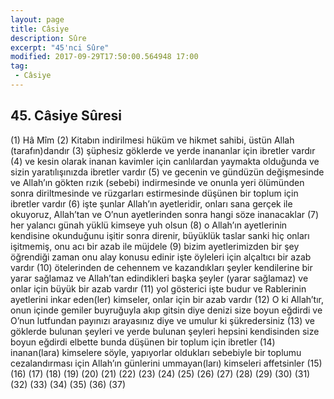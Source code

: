 ```yaml
---
layout: page
title: Câsiye
description: Sûre
excerpt: "45'nci Sûre"
modified: 2017-09-29T17:50:00.564948 17:00
tag: 
 - Câsiye
---
```


## 45. Câsiye Sûresi

(1) Hâ Mîm
(2) Kitabın indirilmesi hüküm ve hikmet sahibi, üstün Allah (tarafın)dandır
(3) şüphesiz göklerde ve yerde inananlar için ibretler vardır
(4) ve kesin olarak inanan kavimler için canlılardan yaymakta olduğunda ve sizin yaratılışınızda ibretler vardır
(5) ve gecenin ve gündüzün değişmesinde ve Allah’ın gökten rızık (sebebi) indirmesinde ve onunla yeri ölümünden sonra diriltmesinde ve rüzgarları estirmesinde düşünen bir toplum için ibretler vardır
(6) işte şunlar Allah’ın ayetleridir, onları sana gerçek ile okuyoruz, Allah’tan ve O’nun ayetlerinden sonra hangi söze inanacaklar
(7) her yalancı günah yüklü kimseye yuh olsun
(8) o Allah’ın ayetlerinin kendisine okunduğunu işitir sonra direnir, büyüklük taslar sanki hiç onları işitmemiş, onu acı bir azab ile müjdele
(9) bizim ayetlerimizden bir şey öğrendiği zaman onu alay konusu edinir işte öyleleri için alçaltıcı bir azab vardır
(10) ötelerinden de cehennem ve kazandıkları şeyler kendilerine bir yarar sağlamaz ve Allah’tan edindikleri başka şeyler (yarar sağlamaz) ve onlar için büyük bir azab vardır
(11) yol gösterici işte budur ve Rablerinin ayetlerini inkar eden(ler) kimseler, onlar için bir azab vardır
(12) O ki Allah’tır, onun içinde gemiler buyruğuyla akıp gitsin diye denizi size boyun eğdirdi ve O’nun lutfundan payınızı arayasınız diye ve umulur ki şükredersiniz
(13) ve göklerde bulunan şeyleri ve yerde bulunan şeyleri hepsini kendisinden size boyun eğdirdi elbette bunda düşünen bir toplum için ibretler 
(14) inanan(lara) kimselere söyle, yapıyorlar oldukları sebebiyle bir toplumu cezalandırması için Allah’ın günlerini ummayan(ları) kimseleri affetsinler
(15) 
(16) 
(17) 
(18) 
(19) 
(20) 
(21) 
(22) 
(23) 
(24) 
(25) 
(26) 
(27) 
(28) 
(29) 
(30) 
(31) 
(32) 
(33) 
(34) 
(35) 
(36) 
(37) 

